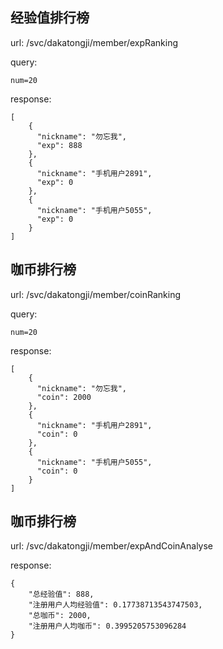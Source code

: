 ## 经验值排行榜

url: /svc/dakatongji/member/expRanking
    
query:
    
    num=20
    
response:

	[
        {
          "nickname": "勿忘我",
          "exp": 888
        },
        {
          "nickname": "手机用户2891",
          "exp": 0
        },
        {
          "nickname": "手机用户5055",
          "exp": 0
        }
    ]
    
## 咖币排行榜

url: /svc/dakatongji/member/coinRanking
    
query:
    
    num=20
    
response:

	[
        {
          "nickname": "勿忘我",
          "coin": 2000
        },
        {
          "nickname": "手机用户2891",
          "coin": 0
        },
        {
          "nickname": "手机用户5055",
          "coin": 0
        }
    ]
    
## 咖币排行榜

url: /svc/dakatongji/member/expAndCoinAnalyse
    
response:

	{
        "总经验值": 888,
        "注册用户人均经验值": 0.17738713543747503,
        "总咖币": 2000,
        "注册用户人均咖币": 0.3995205753096284
    }